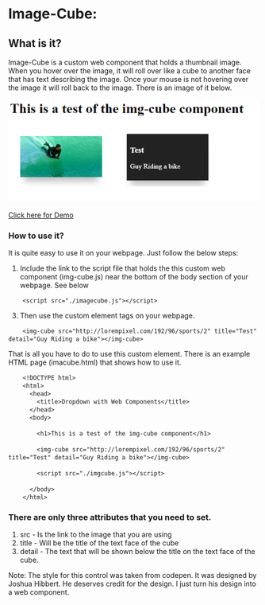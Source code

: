 # Image-Cube:

## What is it?
Image-Cube is a custom web component that holds a thumbnail image.  When you hover over the image, it will roll over like a cube
to another face that has text describing the image.  Once your mouse is not hovering over the image it will roll back to the image.
There is an image of it below.

![Alt text](/imgcube.png?raw=true "Image-Cube")

[Click here for Demo](https://mmgrant73.github.io/)

### How to use it?
It is quite easy to use it on your webpage. Just follow the below steps:
1. Include the link to the script file that holds the this custom web component (img-cube.js) near the bottom of 
   the body section of your webpage.  See below
   
```
    <script src="./imagecube.js"></script>
``` 

3)  Then use the custom element tags on your webpage.

```
    <img-cube src="http://lorempixel.com/192/96/sports/2" title="Test" detail="Guy Riding a bike"></img-cube>
```

That is all you have to do to use this custom element.  There is an example HTML page (imacube.html) that shows how to use it.


```
    <!DOCTYPE html>
    <html>
      <head>
        <title>Dropdown with Web Components</title>
      </head>
      <body>

        <h1>This is a test of the img-cube component</h1>

        <img-cube src="http://lorempixel.com/192/96/sports/2" title="Test" detail="Guy Riding a bike"></img-cube>

        <script src="./imgcube.js"></script>

      </body>
    </html>
```	


### There are only three attributes that you need to set.

1. src - Is the link to the image that you are using
2. title - Will be the title of the text face of the cube
3. detail - The text that will be shown below the title on the text face of the cube.


Note: The style for this control was taken from codepen.  It was designed by Joshua Hibbert.  He deserves credit for the design. 
I just turn his design into a web component.
